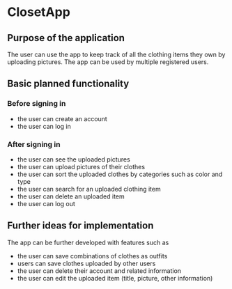 # ClosetApp

## Purpose of the application
The user can use the app to keep track of all the clothing items they own by uploading pictures. 
The app can be used by multiple registered users.

## Basic planned functionality
### Before signing in
- the user can create an account
- the user can log in

### After signing in
- the user can see the uploaded pictures
- the user can upload pictures of their clothes
- the user can sort the uploaded clothes by categories such as color and type
- the user can search for an uploaded clothing item
- the user can delete an uploaded item
- the user can log out

## Further ideas for implementation
The app can be further developed with features such as
- the user can save combinations of clothes as outfits
- users can save clothes uploaded by other users
- the user can delete their account and related information
- the user can edit the uploaded item (title, picture, other information)
